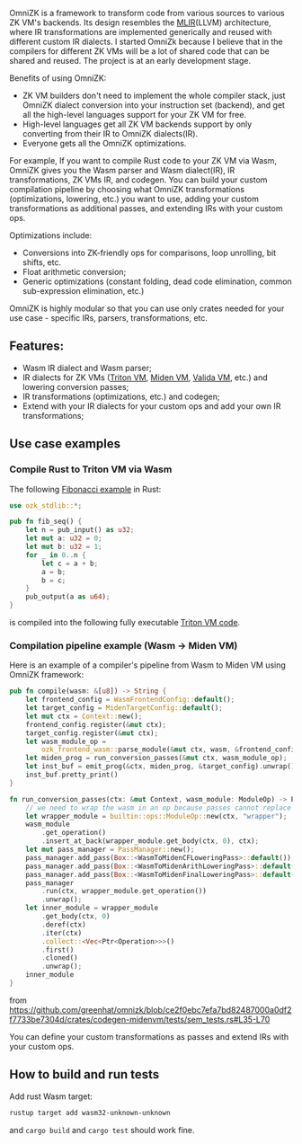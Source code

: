 OmniZK is a framework to transform code from various sources to various ZK VM's backends. Its design resembles the [MLIR](https://mlir.llvm.org/)(LLVM) architecture, where IR transformations are implemented generically and reused with different custom IR dialects. I started OmniZk because I believe that in the compilers for different ZK VMs will be a lot of shared code that can be shared and reused. The project is at an early development stage.

Benefits of using OmniZK:
- ZK VM builders don't need to implement the whole compiler stack, just OmniZK dialect conversion into your instruction set (backend), and get all the high-level languages support for your ZK VM for free.
- High-level languages get all ZK VM backends support by only converting from their IR to OmniZK dialects(IR).
- Everyone gets all the OmniZK optimizations.

For example, If you want to compile Rust code to your ZK VM via Wasm, OmniZK gives you the Wasm parser and Wasm dialect(IR), IR transformations, ZK VMs IR, and codegen. You can build your custom compilation pipeline by choosing what OmniZK transformations (optimizations, lowering, etc.) you want to use, adding your custom transformations as additional passes, and extending IRs with your custom ops.

Optimizations include:
- Conversions into ZK-friendly ops for comparisons, loop unrolling, bit shifts, etc.
- Float arithmetic conversion;
- Generic optimizations (constant folding, dead code elimination, common sub-expression elimination, etc.)

OmniZK is highly modular so that you can use only crates needed for your use case - specific IRs, parsers, transformations, etc.


## Features:

- Wasm IR dialect and Wasm parser;
- IR dialects for ZK VMs ([Triton VM](https://github.com/TritonVM/triton-vm), [Miden VM](https://github.com/0xPolygonMiden/miden-vm/), [Valida VM](https://github.com/valida-xyz/valida), etc.) and lowering conversion passes;
- IR transformations (optimizations, etc.) and codegen;
- Extend with your IR dialects for your custom ops and add your own IR transformations;


## Use case examples

### Compile Rust to Triton VM via Wasm

The following [Fibonacci example](https://github.com/greenhat/omnizk/blob/2b7c7dd325ebf92711ad9f344dbef07dc14581a8/crates/rust-wasm-tests/fib/src/fib.rs) in Rust:
```rust
use ozk_stdlib::*;

pub fn fib_seq() {
    let n = pub_input() as u32;
    let mut a: u32 = 0;
    let mut b: u32 = 1;
    for _ in 0..n {
        let c = a + b;
        a = b;
        b = c;
    }
    pub_output(a as u64);
}
```

is compiled into the following fully executable [Triton VM code](https://github.com/greenhat/omnizk/blob/2b7c7dd325ebf92711ad9f344dbef07dc14581a8/crates/codegen-tritonvm/src/codegen/sem_tests/fib.rs#L156).


### Compilation pipeline example (Wasm -> Miden VM)

Here is an example of a compiler's pipeline from Wasm to Miden VM using OmniZK framework:

```rust
pub fn compile(wasm: &[u8]) -> String {
    let frontend_config = WasmFrontendConfig::default();
    let target_config = MidenTargetConfig::default();
    let mut ctx = Context::new();
    frontend_config.register(&mut ctx);
    target_config.register(&mut ctx);
    let wasm_module_op =
        ozk_frontend_wasm::parse_module(&mut ctx, wasm, &frontend_config).unwrap();
    let miden_prog = run_conversion_passes(&mut ctx, wasm_module_op);
    let inst_buf = emit_prog(&ctx, miden_prog, &target_config).unwrap();
    inst_buf.pretty_print()
}

fn run_conversion_passes(ctx: &mut Context, wasm_module: ModuleOp) -> Ptr<Operation> {
    // we need to wrap the wasm in an op because passes cannot replace the root op
    let wrapper_module = builtin::ops::ModuleOp::new(ctx, "wrapper");
    wasm_module
        .get_operation()
        .insert_at_back(wrapper_module.get_body(ctx, 0), ctx);
    let mut pass_manager = PassManager::new();
    pass_manager.add_pass(Box::<WasmToMidenCFLoweringPass>::default());
    pass_manager.add_pass(Box::<WasmToMidenArithLoweringPass>::default());
    pass_manager.add_pass(Box::<WasmToMidenFinalLoweringPass>::default());
    pass_manager
        .run(ctx, wrapper_module.get_operation())
        .unwrap();
    let inner_module = wrapper_module
        .get_body(ctx, 0)
        .deref(ctx)
        .iter(ctx)
        .collect::<Vec<Ptr<Operation>>>()
        .first()
        .cloned()
        .unwrap();
    inner_module
}
```
from https://github.com/greenhat/omnizk/blob/ce2f0ebc7efa7bd82487000a0df2f7733be7304d/crates/codegen-midenvm/tests/sem_tests.rs#L35-L70

You can define your custom transformations as passes and extend IRs with your custom ops.


## How to build and run tests

Add rust Wasm target:
```bash
rustup target add wasm32-unknown-unknown
```
and `cargo build` and `cargo test` should work fine.
